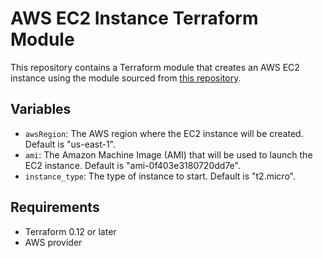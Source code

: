 # AWS EC2 Instance Terraform Module

This repository contains a Terraform module that creates an AWS EC2 instance using the module sourced from [this repository](https://github.com/raphaeleze/terrafromModules/tree/main/Aws-Ec2).

## Variables

- `awsRegion`: The AWS region where the EC2 instance will be created. Default is "us-east-1".
- `ami`: The Amazon Machine Image (AMI) that will be used to launch the EC2 instance. Default is "ami-0f403e3180720dd7e".
- `instance_type`: The type of instance to start. Default is "t2.micro".

## Requirements

- Terraform 0.12 or later
- AWS provider
```
